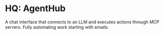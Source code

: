 # HQ: AgentHub

A chat interface that connects to an LLM and executes actions through MCP servers. Fully automating work starting with emails. 

